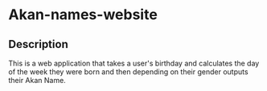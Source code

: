 # Akan-names-website

## Description
This is a  web application that takes a user's birthday and calculates the day of the week they were born and then depending on their gender outputs their Akan Name. 
